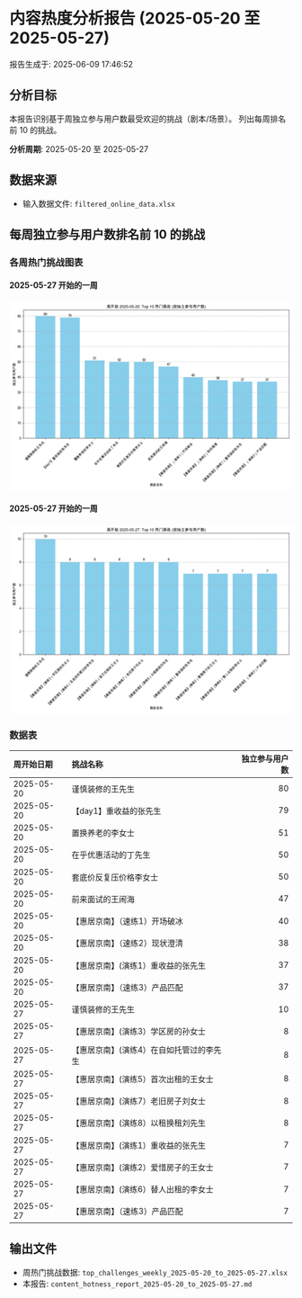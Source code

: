 # 内容热度分析报告 (2025-05-20 至 2025-05-27)

报告生成于: 2025-06-09 17:46:52

## 分析目标
本报告识别基于周独立参与用户数最受欢迎的挑战（剧本/场景）。
列出每周排名前 10 的挑战。

**分析周期**: 2025-05-20 至 2025-05-27

## 数据来源
- 输入数据文件: `filtered_online_data.xlsx`

## 每周独立参与用户数排名前 10 的挑战
### 各周热门挑战图表

#### 2025-05-27 开始的一周
![2025-05-27 热门挑战](top_challenges_week_2025-05-20_2025-05-20_to_2025-05-27.png)

#### 2025-05-27 开始的一周
![2025-05-27 热门挑战](top_challenges_week_2025-05-27_2025-05-20_to_2025-05-27.png)

### 数据表
| 周开始日期   | 挑战名称                                 |   独立参与用户数 |
|:-------------|:-----------------------------------------|-----------------:|
| 2025-05-20   | 谨慎装修的王先生                         |               80 |
| 2025-05-20   | 【day1】重收益的张先生                   |               79 |
| 2025-05-20   | 置换养老的李女士                         |               51 |
| 2025-05-20   | 在乎优惠活动的丁先生                     |               50 |
| 2025-05-20   | 套底价反复压价格李女士                   |               50 |
| 2025-05-20   | 前来面试的王闹海                         |               47 |
| 2025-05-20   | 【惠居京南】（速练1）开场破冰            |               40 |
| 2025-05-20   | 【惠居京南】（速练2）现状澄清            |               38 |
| 2025-05-20   | 【惠居京南】(演练1）重收益的张先生       |               37 |
| 2025-05-20   | 【惠居京南】（速练3）产品匹配            |               37 |
| 2025-05-27   | 谨慎装修的王先生                         |               10 |
| 2025-05-27   | 【惠居京南】(演练3）学区房的孙女士       |                8 |
| 2025-05-27   | 【惠居京南】(演练4）在自如托管过的李先生 |                8 |
| 2025-05-27   | 【惠居京南】(演练5）首次出租的王女士     |                8 |
| 2025-05-27   | 【惠居京南】(演练7）老旧房子刘女士       |                8 |
| 2025-05-27   | 【惠居京南】(演练8）以租换租刘先生       |                8 |
| 2025-05-27   | 【惠居京南】(演练1）重收益的张先生       |                7 |
| 2025-05-27   | 【惠居京南】(演练2）爱惜房子的王女士     |                7 |
| 2025-05-27   | 【惠居京南】(演练6）替人出租的李女士     |                7 |
| 2025-05-27   | 【惠居京南】（速练3）产品匹配            |                7 |

## 输出文件
- 周热门挑战数据: `top_challenges_weekly_2025-05-20_to_2025-05-27.xlsx`
- 本报告: `content_hotness_report_2025-05-20_to_2025-05-27.md`

